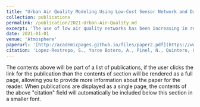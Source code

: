 ```yaml
---
title: "Urban Air Quality Modeling Using Low-Cost Sensor Network and Data Assimilation in the Aburrá Valley, Colombia"
collection: publications
permalink: /publication/2021-Urban-Air-Quality.md
excerpt: 'The use of low air quality networks has been increasing in recent years to study urban pollution dynamics. Here we show the evaluation of the operational Aburrá Valley’s low-cost network against the official monitoring network. The results show that the PM2.5 low-cost measurements are very close to those observed by the official network. Additionally, the low-cost allows a higher spatial representation of the concentrations across the valley. We integrate low-cost observations with the chemical transport model Long Term Ozone Simulation-European Operational Smog (LOTOS-EUROS) using data assimilation. Two different configurations of the low-cost network were assimilated: using the whole low-cost network (255 sensors), and a high-quality selection using just the sensors with a correlation factor greater than 0.8 with respect to the official network (115 sensors). The official stations were also assimilated to compare the more dense low-cost network’s impact on the model performance. Both simulations assimilating the low-cost model outperform the model without assimilation and assimilating the official network. The capability to issue warnings for pollution events is also improved by assimilating the low-cost network with respect to the other simulations. Finally, the simulation using the high-quality configuration has lower error values than using the complete low-cost network, showing that it is essential to consider the quality and location and not just the total number of sensors. Our results suggest that with the current advance in low-cost sensors, it is possible to improve model performance with low-cost network data assimilation.'
date: 2021-01-01
venue: 'Atmosphere'
paperurl: '[http://academicpages.github.io/files/paper2.pdf](https://www.mdpi.com/2073-4433/12/1/91)'
citation: 'Lopez-Restrepo, S., Yarce Botero, A., Pinel, N., Quintero, O. L., Segers, A., & Heemink, A. W. (2021). Urban air quality modeling using low-cost sensor network and data assimilation in the aburrá valley, colombia. Atmosphere, 12(1), 91.'
---
```


The contents above will be part of a list of publications, if the user clicks the link for the publication than the contents of section will be rendered as a full page, allowing you to provide more information about the paper for the reader. When publications are displayed as a single page, the contents of the above "citation" field will automatically be included below this section in a smaller font.
